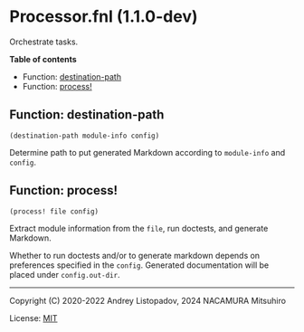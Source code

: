 # Processor.fnl (1.1.0-dev)

Orchestrate tasks.

**Table of contents**

- Function: [destination-path](#function-destination-path)
- Function: [process!](#function-process)

## Function: destination-path

```fennel
(destination-path module-info config)
```

Determine path to put generated Markdown according to `module-info` and `config`.

## Function: process!

```fennel
(process! file config)
```

Extract module information from the `file`, run doctests, and generate Markdown.

Whether to run doctests and/or to generate markdown depends on preferences specified
in the `config`. Generated documentation will be placed under `config.out-dir`.

---

Copyright (C) 2020-2022 Andrey Listopadov, 2024 NACAMURA Mitsuhiro

License: [MIT](https://git.sr.ht/~m15a/fnldoc/tree/main/item/LICENSE)

<!-- Generated with Fnldoc 1.1.0-dev
     https://sr.ht/~m15a/fnldoc/ -->
